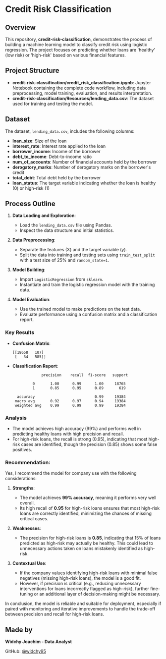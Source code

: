 # Credit Risk Classification

## Overview
This repository, **credit-risk-classification**, demonstrates the process of building a machine learning model to classify credit risk using logistic regression. The project focuses on predicting whether loans are 'healthy' (low risk) or 'high-risk' based on various financial features.

## Project Structure
- **credit-risk-classification/credit_risk_classification.ipynb**: Jupyter Notebook containing the complete code workflow, including data preprocessing, model training, evaluation, and results interpretation.
- **credit-risk-classification/Resources/lending_data.csv**: The dataset used for training and testing the model.

## Dataset
The dataset, `lending_data.csv`, includes the following columns:
- **loan_size**: Size of the loan
- **interest_rate**: Interest rate applied to the loan
- **borrower_income**: Income of the borrower
- **debt_to_income**: Debt-to-income ratio
- **num_of_accounts**: Number of financial accounts held by the borrower
- **derogatory_marks**: Number of derogatory marks on the borrower's credit
- **total_debt**: Total debt held by the borrower
- **loan_status**: The target variable indicating whether the loan is healthy (0) or high-risk (1)

## Process Outline
1. **Data Loading and Exploration**:
   - Load the `lending_data.csv` file using Pandas.
   - Inspect the data structure and initial statistics.

2. **Data Preprocessing**:
   - Separate the features (X) and the target variable (y).
   - Split the data into training and testing sets using `train_test_split` with a test size of 25% and `random_state=1`.

3. **Model Building**:
   - Import `LogisticRegression` from `sklearn`.
   - Instantiate and train the logistic regression model with the training data.

4. **Model Evaluation**:
   - Use the trained model to make predictions on the test data.
   - Evaluate performance using a confusion matrix and a classification report.

### Key Results
- **Confusion Matrix**:
  ```
  [[18658   107]
   [   34   585]]
  ```
- **Classification Report**:
  ```
               precision    recall  f1-score   support

           0       1.00      0.99      1.00     18765
           1       0.85      0.95      0.89       619

    accuracy                           0.99     19384
   macro avg       0.92      0.97      0.94     19384
   weighted avg    0.99      0.99      0.99     19384
    ```




### Analysis
- The model achieves high accuracy (99%) and performs well in predicting healthy loans with high precision and recall.
- For high-risk loans, the recall is strong (0.95), indicating that most high-risk cases are identified, though the precision (0.85) shows some false positives.

### Recommendation:
Yes, I recommend the model for company use with the following considerations:

1. **Strengths**:  
   - The model achieves **99% accuracy**, meaning it performs very well overall.  
   - Its high recall of **0.95** for high-risk loans ensures that most high-risk loans are correctly identified, minimizing the chances of missing critical cases.

2. **Weaknesses**:  
   - The precision for high-risk loans is **0.85**, indicating that 15% of loans predicted as high-risk may actually be healthy. This could lead to unnecessary actions taken on loans mistakenly identified as high-risk.  

3. **Contextual Use**:  
   - If the company values identifying high-risk loans with minimal false negatives (missing high-risk loans), the model is a good fit.  
   - However, if precision is critical (e.g., reducing unnecessary interventions for loans incorrectly flagged as high-risk), further fine-tuning or an additional layer of decision-making might be necessary.

In conclusion, the model is reliable and suitable for deployment, especially if paired with monitoring and iterative improvements to handle the trade-off between precision and recall for high-risk loans.

## Made by
**Widchy Joachim - Data Analyst**

GitHub: [@widchy95](https://github.com/widchy95)

